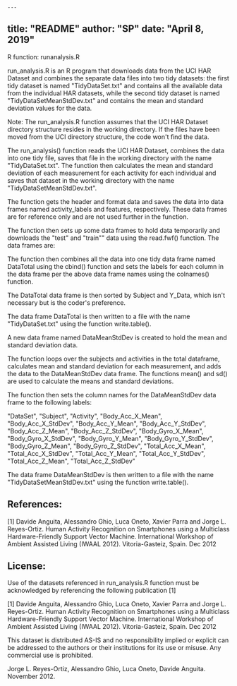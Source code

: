 	---
title: "README"
author: "SP"
date: "April 8, 2019"
---


R function: runanalysis.R

run_analysis.R is an R program that downloads data from the
UCI HAR Dataset and combines the separate data files into 
two tidy datasets: the first tidy dataset is named 
"TidyDataSet.txt" and contains all the available data from 
the individual HAR datasets, while the second tidy dataset 
is named "TidyDataSetMeanStdDev.txt" and contains the mean 
and standard deviation values for the data.

Note:  The run_analysis.R function assumes that the 
UCI HAR Dataset directory structure resides in the working
directory.  If the files have been moved from the UCI
directory structure, the code won't find the data.

The run_analysis() function reads the UCI HAR Dataset, 
combines the data into one tidy file, saves that file in 
the working directory with the name "TidyDataSet.txt".
The function then calculates the mean and standard 
deviation of each measurement for each activity for each 
individual and saves that dataset in the working directory 
with the name "TidyDataSetMeanStdDev.txt".
  
  
The function gets the header and format data and saves the 
data into data frames named activity_labels and features, 
respectively.  These data frames are for reference only 
and are not used further in the function.  

  
The function then sets up some data frames to hold data 
temporarily and downloads the "test" and "train"" data 
using the read.fwf() function.  The data frames are:  

The function then combines all the data into one tidy data 
frame named DataTotal using the cbind() function and sets the 
labels for each column in the data frame per the above data 
frame names using the colnames() function.  
  
The DataTotal data frame is then sorted by Subject and Y_Data, 
which isn't necessary but is the coder's preference.
  
The data frame DataTotal is then written to a file with the 
name "TidyDataSet.txt" using the function write.table().

A new data frame named DataMeanStdDev is created to hold the 
mean and standard deviation data.

The function loops over the subjects and activities in the 
total dataframe, calculates mean and standard deviation for 
each measurement, and adds the data to the DataMeanStdDev 
data frame.  The functions mean() and sd() are used to 
calculate the means and standard deviations.

The function then sets the column names for the 
DataMeanStdDev data frame to the following labels:

"DataSet",
"Subject",
"Activity",
"Body_Acc_X_Mean",
"Body_Acc_X_StdDev",
"Body_Acc_Y_Mean",
"Body_Acc_Y_StdDev",
"Body_Acc_Z_Mean",
"Body_Acc_Z_StdDev",
"Body_Gyro_X_Mean",
"Body_Gyro_X_StdDev",
"Body_Gyro_Y_Mean",
"Body_Gyro_Y_StdDev",
"Body_Gyro_Z_Mean",
"Body_Gyro_Z_StdDev",
"Total_Acc_X_Mean",
"Total_Acc_X_StdDev",
"Total_Acc_Y_Mean",
"Total_Acc_Y_StdDev",
"Total_Acc_Z_Mean",
"Total_Acc_Z_StdDev"


The data frame DataMeanStdDev is then written to a file 
with the name "TidyDataSetMeanStdDev.txt" using the function 
write.table().


References:
-----------

[1] Davide Anguita, Alessandro Ghio, Luca Oneto, Xavier Parra and 
Jorge L. Reyes-Ortiz. Human Activity Recognition on Smartphones 
using a Multiclass Hardware-Friendly Support Vector Machine. 
International Workshop of Ambient Assisted Living (IWAAL 2012). 
Vitoria-Gasteiz, Spain. Dec 2012


License:
--------
Use of the datasets referenced in run_analysis.R function 
must be acknowledged by referencing the following 
publication [1] 

[1] Davide Anguita, Alessandro Ghio, Luca Oneto, Xavier Parra 
and Jorge L. Reyes-Ortiz. Human Activity Recognition on 
Smartphones using a Multiclass Hardware-Friendly Support Vector 
Machine.  International Workshop of Ambient Assisted Living 
(IWAAL 2012). Vitoria-Gasteiz, Spain. Dec 2012

This dataset is distributed AS-IS and no responsibility 
implied or explicit can be addressed to the authors or their 
institutions for its use or misuse. Any commercial use is 
prohibited.

Jorge L. Reyes-Ortiz, Alessandro Ghio, Luca Oneto, Davide 
Anguita. November 2012.

  
